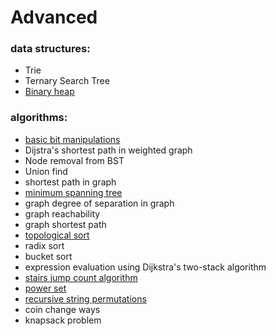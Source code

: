 # Advanced

### data structures:
- Trie
- Ternary Search Tree
- [Binary heap](binary-heap.html)



### algorithms:
- [basic bit manipulations](/bit-manipulations.html)
- Dijstra's shortest path in weighted graph 
- Node removal from BST
- Union find
- shortest path in graph
- [minimum spanning tree](/kruskal-minimum-spanning-tree.html)
- graph degree of separation in graph 
- graph reachability
- graph shortest path
- [topological sort](/topological-sort.html)
- radix sort
- bucket sort
- expression evaluation using Dijkstra's two-stack algorithm
- [stairs jump count algorithm](stairs-jump-algorithm.html)
- [power set](/powerset.html)
- [recursive string permutations](/recursive-string-permutations.html)
- coin change ways
- knapsack problem




